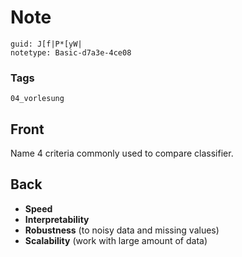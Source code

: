 # Note
```
guid: J[f|P*[yW|
notetype: Basic-d7a3e-4ce08
```

### Tags
```
04_vorlesung
```

## Front
Name 4 criteria commonly used to compare classifier.

## Back
<div>
  <div>
    <ul>
      <li><strong>Speed</strong>
      <li><strong>Interpretability</strong>
      <li><strong>Robustness</strong> (to noisy data and missing
      values)
      <li><strong>Scalability</strong> (work with large amount of
      data)
    </ul>
  </div>
</div>
